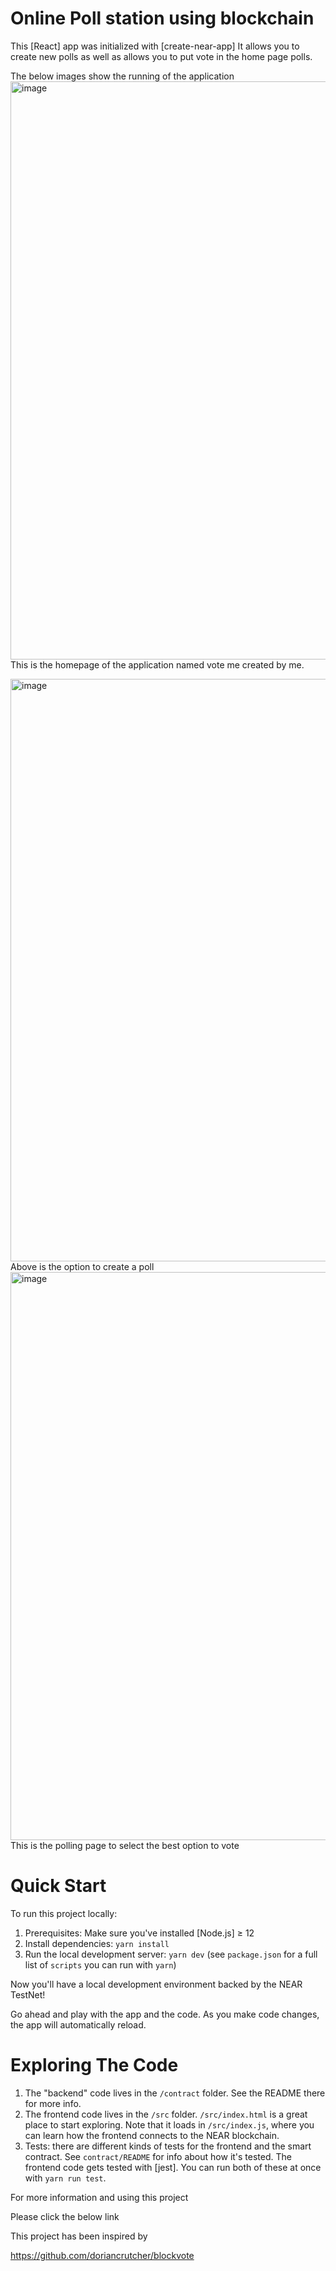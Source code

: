 Online Poll station using blockchain
==================

This [React] app was initialized with [create-near-app]
It allows you to create new polls as well as allows you to put vote in the home page polls.

The below images show the running of the application
<img width="925" alt="image" src="https://user-images.githubusercontent.com/54323054/190968463-fbd6c3d9-c250-4ece-aab3-57034b1e2f2b.png">
This is the homepage of the application named vote me created by me.

<img width="932" alt="image" src="https://user-images.githubusercontent.com/54323054/190968615-524d175d-4e19-4c67-8568-f85e4a0bcf85.png">
Above is the option to create a poll 


<img width="909" alt="image" src="https://user-images.githubusercontent.com/54323054/190968777-2b9c6eae-96f3-442a-a711-6a99e6b4afe6.png">
This is the polling page to select the best option to vote


Quick Start
===========



To run this project locally:

1. Prerequisites: Make sure you've installed [Node.js] ≥ 12
2. Install dependencies: `yarn install`
3. Run the local development server: `yarn dev` (see `package.json` for a
   full list of `scripts` you can run with `yarn`)

Now you'll have a local development environment backed by the NEAR TestNet!

Go ahead and play with the app and the code. As you make code changes, the app will automatically reload.


Exploring The Code
==================

1. The "backend" code lives in the `/contract` folder. See the README there for
   more info.
2. The frontend code lives in the `/src` folder. `/src/index.html` is a great
   place to start exploring. Note that it loads in `/src/index.js`, where you
   can learn how the frontend connects to the NEAR blockchain.
3. Tests: there are different kinds of tests for the frontend and the smart
   contract. See `contract/README` for info about how it's tested. The frontend
   code gets tested with [jest]. You can run both of these at once with `yarn
   run test`.

For more information and using this project

Please click the below link

This project has been inspired by 


https://github.com/doriancrutcher/blockvote

